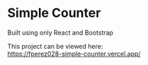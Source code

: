 # Simple Counter

Built using only React and Bootstrap

This project can be viewed here:<br>
https://fperez028-simple-counter.vercel.app/